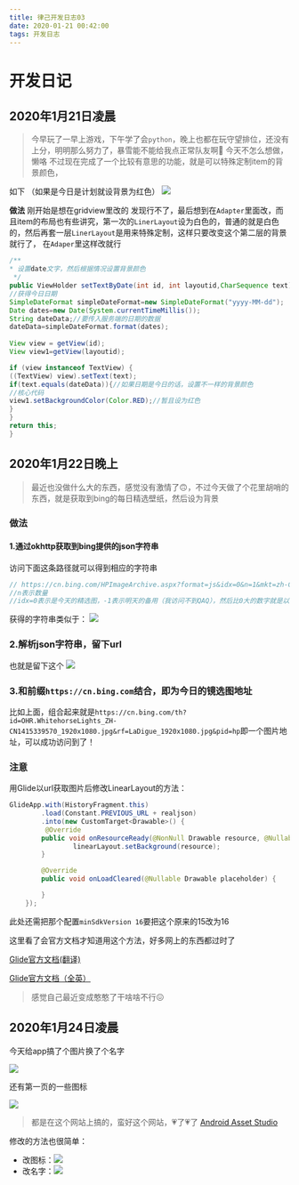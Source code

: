 ```yaml
---
title: 律己开发日志03
date: 2020-01-21 00:42:00
tags: 开发日志
---
```

# 开发日记
## 2020年1月21日凌晨
> 今早玩了一早上游戏，下午学了会`python`，晚上也都在玩守望排位，还没有上分，明明那么努力了，暴雪能不能给我点正常队友啊🤧
今天不怎么想做，懒咯
不过现在完成了一个比较有意思的功能，就是可以特殊定制item的背景颜色，
<!--more-->
如下
（如果是今日是计划就设背景为红色）
![](律己-开发日记03/1.jpg)

**做法**
刚开始是想在gridview里改的 发现行不了，最后想到在`Adapter`里面改，而且item的布局也有些讲究，第一次的`LinerLayout`设为白色的，普通的就是白色的，然后再套一层`LinerLayout`是用来特殊定制，这样只要改变这个第二层的背景就行了，
在`Adaper`里这样改就行
```java
/**
* 设置date文字，然后根据情况设置背景颜色
 */
public ViewHolder setTextByDate(int id, int layoutid,CharSequence text) {
//获得今日日期
SimpleDateFormat simpleDateFormat=new SimpleDateFormat("yyyy-MM-dd");
Date dates=new Date(System.currentTimeMillis());
String dateData;//要传入服务端的日期的数据
dateData=simpleDateFormat.format(dates);
            
View view = getView(id);
View view1=getView(layoutid);

if (view instanceof TextView) {
((TextView) view).setText(text);
if(text.equals(dateData)){//如果日期是今日的话，设置不一样的背景颜色
//核心代码
view1.setBackgroundColor(Color.RED);//暂且设为红色
}
}
return this;
}
```

## 2020年1月22日晚上

> 最近也没做什么大的东西，感觉没有激情了🙃，不过今天做了个花里胡哨的东西，就是获取到bing的每日精选壁纸，然后设为背景

### 做法
#### 1.通过okhttp获取到bing提供的json字符串
访问下面这条路径就可以得到相应的字符串
```java
// https://cn.bing.com/HPImageArchive.aspx?format=js&idx=0&n=1&mkt=zh-CN
//n表示数量
//idx=0表示是今天的精选图，-1表示明天的备用（我访问不到QAQ），然后比0大的数字就是以前的
```
获得的字符串类似于：
![](律己-开发日记03/2.png)

### 2.解析json字符串，留下url
也就是留下这个
![](律己-开发日记03/3.png)

### 3.和前缀`https://cn.bing.com`结合，即为今日的镜选图地址

比如上面，组合起来就是`https://cn.bing.com/th?id=OHR.WhitehorseLights_ZH-CN1415339570_1920x1080.jpg&rf=LaDigue_1920x1080.jpg&pid=hp`即一个图片地址，可以成功访问到了！

### 注意
用Glide以url获取图片后修改LinearLayout的方法：

```java
GlideApp.with(HistoryFragment.this)
        .load(Constant.PREVIOUS_URL + realjson)
        .into(new CustomTarget<Drawable>() {
         @Override
        public void onResourceReady(@NonNull Drawable resource, @Nullable Transition<? super Drawable> transition) {
                linearLayout.setBackground(resource);
        }

        @Override
        public void onLoadCleared(@Nullable Drawable placeholder) {

        }
    });
```
此处还需把那个配置`minSdkVersion 16`要把这个原来的15改为16

这里看了会官方文档才知道用这个方法，好多网上的东西都过时了


[Glide官方文档(翻译)](https://muyangmin.github.io/glide-docs-cn/)

[Glide官方文档（全英）](http://bumptech.github.io/glide/)

> 感觉自己最近变成憨憨了干啥啥不行😖

## 2020年1月24日凌晨

今天给app搞了个图片换了个名字

![](律己-开发日记03/4.png)

还有第一页的一些图标

![](律己-开发日记03/5.png)

> 都是在这个网站上搞的，蛮好这个网站，💗了💗了
[Android Asset Studio](https://romannurik.github.io/AndroidAssetStudio/index.html)

修改的方法也很简单：
- 改图标：![](律己-开发日记03/6.png)
- 改名字：![](律己-开发日记03/7.png)

